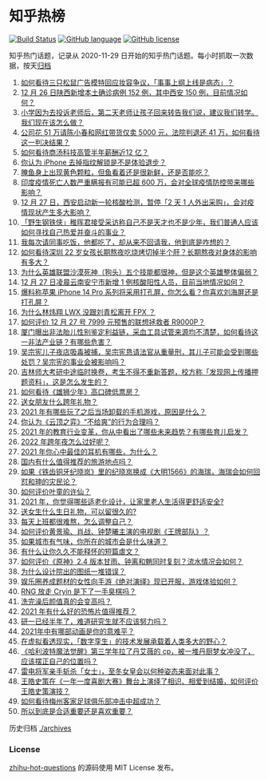# 知乎热榜
[![Build Status](https://github.com/ToWeLong/zhihu-hot-questions/workflows/CI/badge.svg)](https://github.com/ToWeLong/zhihu-hot-questions/actions)
[![GitHub language](https://img.shields.io/badge/language-golang-orange.svg)](https://golang.org/)
[![GitHub license](https://img.shields.io/github/license/ToWeLong/zhihu-hot-questions)](https://github.com/ToWeLong/zhihu-hot-questions/blob/main/LICENSE)

知乎热门话题，记录从 2020-11-29 日开始的知乎热门话题。每小时抓取一次数据，按天[归档](./archives)

<!-- BEGIN -->

1. [如何看待三只松鼠广告模特回应妆容争议，「事事上纲上线是病态」？](https://www.zhihu.com/question/508523963)
1. [12 月 26 日陕西新增本土确诊病例 152 例，其中西安 150 例，目前情况如何？](https://www.zhihu.com/question/508509633)
1. [小学因为去投诉老师后，第二天老师让孩子回来转告我们说，建议我们转学。我们现在该怎么做？](https://www.zhihu.com/question/508059285)
1. [公司花 51 万请陈小春和网红带货仅卖 5000 元，法院判退还 41 万，如何看待这一判决结果？](https://www.zhihu.com/question/508330086)
1. [如何看待商汤科技高管半年薪酬近12 亿？](https://www.zhihu.com/question/507897871)
1. [你认为 iPhone 去掉指纹解锁是不是体验退步？](https://www.zhihu.com/question/505806112)
1. [腌鱼身上出现黄色颗粒，但鱼看着还是很新鲜，还是否能吃？](https://www.zhihu.com/question/508328937)
1. [印度疫情死亡人数严重瞒报有可能已超  600 万，会对全球疫情防控带来哪些影响？](https://www.zhihu.com/question/508483330)
1. [12 月 27 日，西安启动新一轮核酸检测，暂停「2 天 1 人外出采购」，会对疫情现状产生多大影响？](https://www.zhihu.com/question/508541446)
1. [「野生钢铁侠」稚晖君接受采访称自己不是天才也不是少年，我们普通人应该如何寻找自己热爱并奋斗的事业？](https://www.zhihu.com/question/508397737)
1. [我每次请同事吃饭，他都吃了，却从来不回请我，他到底是咋想的？](https://www.zhihu.com/question/505106561)
1. [如何看待深圳 22 岁女孩长期熬夜吃烧烤切掉半个肝？长期熬夜对身体的影响有多大？](https://www.zhihu.com/question/508359074)
1. [为什么英雄联盟沙漠死神（狗头）五个技能都很神，但是这个英雄整体偏弱？](https://www.zhihu.com/question/507157038)
1. [12 月 27 日凌晨云南安宁市新增 1 例核酸阳性人员，目前当地情况如何？](https://www.zhihu.com/question/508542064)
1. [爆料称苹果 iPhone 14 Pro 系列将采用打孔屏，你怎么看？你喜欢刘海屏还是打孔屏？](https://www.zhihu.com/question/508067311)
1. [为什么林炜翔 LWX 没跟刘青松离开 FPX ？](https://www.zhihu.com/question/504952359)
1. [如何评价 12 月 27 号 7999 元预售的联想拯救者 R9000P？](https://www.zhihu.com/question/508503587)
1. [厦门曝出非法胎儿性别鉴定利益链，采血工具试管来源均不清楚，如何看待这一非法产业链？有哪些危害？](https://www.zhihu.com/question/508508477)
1. [吴宗宪儿子夜店吸毒被捕，吴宗宪恳请法官从重量刑，其儿子可能会受到哪些处罚？吴宗宪的事业会被影响吗？](https://www.zhihu.com/question/508449637)
1. [吉林师大考研中途临时换卷，考生不得不重新答题，校方称「发现网上传播押题资料」，这是怎么发生的？](https://www.zhihu.com/question/508448795)
1. [如何看待《雄狮少年》高口碑低票房？](https://www.zhihu.com/question/507465329)
1. [送女朋友什么跨年礼物？](https://www.zhihu.com/question/435254839)
1. [2021 年有哪些玩了之后当场卸载的手机游戏，原因是什么？](https://www.zhihu.com/question/507270870)
1. [你认为《云顶之弈》“不给爽”的行为合理吗？](https://www.zhihu.com/question/500187252)
1. [2021 年的教育行业变革，你从中看出了哪些未来趋势？有哪些育儿启发？](https://www.zhihu.com/question/506120560)
1. [2022 年跨年夜怎么过好呢？](https://www.zhihu.com/question/501097116)
1. [2021 年你心中最佳的耳机有哪些，为什么？](https://www.zhihu.com/question/500996239)
1. [国内有什么值得推荐的旅游地点吗？](https://www.zhihu.com/question/502527675)
1. [如果《铁齿铜牙纪晓岚》里的纪晓岚换成《大明1566》的海瑞，海瑞会如何回怼和珅的灾民论？](https://www.zhihu.com/question/494334666)
1. [如何评价叶童的许仙？](https://www.zhihu.com/question/45132441)
1. [2021 年，你觉得哪些适老化设计，让家里老人生活得更舒适安全?](https://www.zhihu.com/question/505983961)
1. [送女生什么生日礼物，可以留很久的?](https://www.zhihu.com/question/503699981)
1. [每天上班都很难熬，怎么调整自己？](https://www.zhihu.com/question/506652132)
1. [如何评价黄景瑜、肖战、钟楚曦主演的电视剧《王牌部队》？](https://www.zhihu.com/question/508425342)
1. [如果城市有气味，你所在的城市会是什么味道？](https://www.zhihu.com/question/504718995)
1. [有什么让你久久不能释怀的短篇虐文？](https://www.zhihu.com/question/483473898)
1. [如何评价《原神》2.4 版本甘雨、钟离和魈同时复刻？流水情况会如何？](https://www.zhihu.com/question/508460412)
1. [为什么设计院出的图纸一堆错误？](https://www.zhihu.com/question/424426309)
1. [娱乐圈养成题材的女性向手游《绝对演绎》现已开服，游戏体验如何？](https://www.zhihu.com/question/507891674)
1. [RNG 放走 Cryin 是下了一手臭棋吗？](https://www.zhihu.com/question/507910414)
1. [洗完澡后颜值真的会变高吗？](https://www.zhihu.com/question/507873991)
1. [2021 年有什么好的恐怖片值得推荐？](https://www.zhihu.com/question/440814032)
1. [研一已经半年了，难道研究生就不应该努力吗？](https://www.zhihu.com/question/506471515)
1. [2021年中有哪部动画是你的意难平？](https://www.zhihu.com/question/507701842)
1. [在虚拟看透现实，「数字孪生」的技术发展承载着人类多大的野心？](https://www.zhihu.com/question/507706549)
1. [《哈利波特魔法觉醒》第三学年拉了丹艾薇的 cp，被一堆丹厨梦女冲没了，应该摆正自己的位置吗？](https://www.zhihu.com/question/508069845)
1. [雷电将军亲手斩杀「女士」，至冬女皇会以何种姿态来面对此事？](https://www.zhihu.com/question/486402715)
1. [王皓史策在《一年一度喜剧大赛》舞台上演绎了相识、相爱到结婚，如何评价王皓史策演技？](https://www.zhihu.com/question/500149842)
1. [如何看待梅州客家足球俱乐部冲击中超成功？](https://www.zhihu.com/question/507831576)
1. [所以到底是合适重要还是喜欢重要？](https://www.zhihu.com/question/506530855)

<!-- END -->

历史归档 [./archives](./archives)


### License
[zhihu-hot-questions](https://github.com/towelong/zhihu-hot-questions) 的源码使用 MIT License 发布。